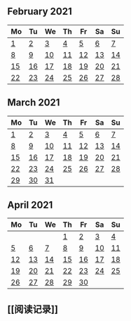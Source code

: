 ##
<!--LupinCalendarBegins--><div class="logseq-tools-calendar"><h2>February 2021</h2><table><thead><tr><th>Mo</th><th>Tu</th><th>We</th><th>Th</th><th>Fr</th><th>Sa</th><th>Su</th></tr></thead><tbody><tr><td><a data-ref="2021-02-01" href="#/page/2021-02-01" class="page-ref page-exists outofmonth">1</a></td><td><a data-ref="2021-02-02" href="#/page/2021-02-02" class="page-ref page-exists outofmonthpage-ref page-exists outofmonth">2</a></td><td><a data-ref="2021-02-03" href="#/page/2021-02-03" class="page-ref page-exists outofmonthpage-ref page-exists outofmonthpage-ref page-exists outofmonth">3</a></td><td><a data-ref="2021-02-04" href="#/page/2021-02-04" class="page-ref outofmonth">4</a></td><td><a data-ref="2021-02-05" href="#/page/2021-02-05" class="page-ref outofmonth">5</a></td><td><a data-ref="2021-02-06" href="#/page/2021-02-06" class="page-ref outofmonth">6</a></td><td><a data-ref="2021-02-07" href="#/page/2021-02-07" class="page-ref outofmonth">7</a></td></tr><tr><td><a data-ref="2021-02-08" href="#/page/2021-02-08" class="page-ref outofmonthpage-ref page-exists outofmonth">8</a></td><td><a data-ref="2021-02-09" href="#/page/2021-02-09" class="page-ref outofmonth">9</a></td><td><a data-ref="2021-02-10" href="#/page/2021-02-10" class="page-ref outofmonth">10</a></td><td><a data-ref="2021-02-11" href="#/page/2021-02-11" class="page-ref outofmonth">11</a></td><td><a data-ref="2021-02-12" href="#/page/2021-02-12" class="page-ref outofmonth">12</a></td><td><a data-ref="2021-02-13" href="#/page/2021-02-13" class="page-ref outofmonth">13</a></td><td><a data-ref="2021-02-14" href="#/page/2021-02-14" class="page-ref outofmonth">14</a></td></tr><tr><td><a data-ref="2021-02-15" href="#/page/2021-02-15" class="page-ref outofmonthpage-ref page-exists outofmonth">15</a></td><td><a data-ref="2021-02-16" href="#/page/2021-02-16" class="page-ref outofmonthpage-ref page-exists outofmonthpage-ref page-exists outofmonth">16</a></td><td><a data-ref="2021-02-17" href="#/page/2021-02-17" class="page-ref outofmonthpage-ref page-exists outofmonthpage-ref page-exists outofmonthpage-ref page-exists outofmonth">17</a></td><td><a data-ref="2021-02-18" href="#/page/2021-02-18" class="page-ref outofmonthpage-ref page-exists outofmonthpage-ref page-exists outofmonthpage-ref page-exists outofmonthpage-ref page-exists outofmonth">18</a></td><td><a data-ref="2021-02-19" href="#/page/2021-02-19" class="page-ref outofmonthpage-ref page-exists outofmonthpage-ref page-exists outofmonthpage-ref page-exists outofmonthpage-ref page-exists outofmonthpage-ref page-exists outofmonth">19</a></td><td><a data-ref="2021-02-20" href="#/page/2021-02-20" class="page-ref outofmonth">20</a></td><td><a data-ref="2021-02-21" href="#/page/2021-02-21" class="page-ref outofmonthpage-ref page-exists outofmonth">21</a></td></tr><tr><td><a data-ref="2021-02-22" href="#/page/2021-02-22" class="page-ref outofmonthpage-ref page-exists outofmonthpage-ref page-exists outofmonth">22</a></td><td><a data-ref="2021-02-23" href="#/page/2021-02-23" class="page-ref outofmonthpage-ref page-exists outofmonthpage-ref page-exists outofmonthpage-ref page-exists outofmonth">23</a></td><td><a data-ref="2021-02-24" href="#/page/2021-02-24" class="page-ref outofmonthpage-ref page-exists outofmonthpage-ref page-exists outofmonthpage-ref page-exists outofmonthpage-ref page-exists outofmonth">24</a></td><td><a data-ref="2021-02-25" href="#/page/2021-02-25" class="page-ref outofmonthpage-ref page-exists outofmonthpage-ref page-exists outofmonthpage-ref page-exists outofmonthpage-ref page-exists outofmonthpage-ref page-exists outofmonth">25</a></td><td><a data-ref="2021-02-26" href="#/page/2021-02-26" class="page-ref outofmonth">26</a></td><td><a data-ref="2021-02-27" href="#/page/2021-02-27" class="page-ref outofmonth">27</a></td><td><a data-ref="2021-02-28" href="#/page/2021-02-28" class="page-ref outofmonth">28</a></td></tr></tbody></table></div><!--LupinCalendarEnds-->
##
<!--LupinCalendarBegins--><div class="logseq-tools-calendar"><h2>March 2021</h2><table><thead><tr><th>Mo</th><th>Tu</th><th>We</th><th>Th</th><th>Fr</th><th>Sa</th><th>Su</th></tr></thead><tbody><tr><td><a data-ref="2021-03-01" href="#/page/2021-03-01" class="page-ref page-exists">1</a></td><td><a data-ref="2021-03-02" href="#/page/2021-03-02" class="page-ref today">2</a></td><td><a data-ref="2021-03-03" href="#/page/2021-03-03" class="page-ref">3</a></td><td><a data-ref="2021-03-04" href="#/page/2021-03-04" class="page-ref">4</a></td><td><a data-ref="2021-03-05" href="#/page/2021-03-05" class="page-ref">5</a></td><td><a data-ref="2021-03-06" href="#/page/2021-03-06" class="page-ref">6</a></td><td><a data-ref="2021-03-07" href="#/page/2021-03-07" class="page-ref">7</a></td></tr><tr><td><a data-ref="2021-03-08" href="#/page/2021-03-08" class="page-ref">8</a></td><td><a data-ref="2021-03-09" href="#/page/2021-03-09" class="page-ref">9</a></td><td><a data-ref="2021-03-10" href="#/page/2021-03-10" class="page-ref">10</a></td><td><a data-ref="2021-03-11" href="#/page/2021-03-11" class="page-ref">11</a></td><td><a data-ref="2021-03-12" href="#/page/2021-03-12" class="page-ref">12</a></td><td><a data-ref="2021-03-13" href="#/page/2021-03-13" class="page-ref">13</a></td><td><a data-ref="2021-03-14" href="#/page/2021-03-14" class="page-ref">14</a></td></tr><tr><td><a data-ref="2021-03-15" href="#/page/2021-03-15" class="page-ref">15</a></td><td><a data-ref="2021-03-16" href="#/page/2021-03-16" class="page-ref">16</a></td><td><a data-ref="2021-03-17" href="#/page/2021-03-17" class="page-ref">17</a></td><td><a data-ref="2021-03-18" href="#/page/2021-03-18" class="page-ref">18</a></td><td><a data-ref="2021-03-19" href="#/page/2021-03-19" class="page-ref">19</a></td><td><a data-ref="2021-03-20" href="#/page/2021-03-20" class="page-ref">20</a></td><td><a data-ref="2021-03-21" href="#/page/2021-03-21" class="page-ref">21</a></td></tr><tr><td><a data-ref="2021-03-22" href="#/page/2021-03-22" class="page-ref">22</a></td><td><a data-ref="2021-03-23" href="#/page/2021-03-23" class="page-ref">23</a></td><td><a data-ref="2021-03-24" href="#/page/2021-03-24" class="page-ref">24</a></td><td><a data-ref="2021-03-25" href="#/page/2021-03-25" class="page-ref">25</a></td><td><a data-ref="2021-03-26" href="#/page/2021-03-26" class="page-ref">26</a></td><td><a data-ref="2021-03-27" href="#/page/2021-03-27" class="page-ref">27</a></td><td><a data-ref="2021-03-28" href="#/page/2021-03-28" class="page-ref">28</a></td></tr><tr><td><a data-ref="2021-03-29" href="#/page/2021-03-29" class="page-ref">29</a></td><td><a data-ref="2021-03-30" href="#/page/2021-03-30" class="page-ref">30</a></td><td><a data-ref="2021-03-31" href="#/page/2021-03-31" class="page-ref">31</a></td><td></td><td></td><td></td><td></td></tr></tbody></table></div><!--LupinCalendarEnds-->
##
<!--LupinCalendarBegins--><div class="logseq-tools-calendar"><h2>April 2021</h2><table><thead><tr><th>Mo</th><th>Tu</th><th>We</th><th>Th</th><th>Fr</th><th>Sa</th><th>Su</th></tr></thead><tbody><tr><td></td><td></td><td></td><td><a data-ref="2021-04-01" href="#/page/2021-04-01" class="page-ref outofmonth">1</a></td><td><a data-ref="2021-04-02" href="#/page/2021-04-02" class="page-ref outofmonth">2</a></td><td><a data-ref="2021-04-03" href="#/page/2021-04-03" class="page-ref outofmonth">3</a></td><td><a data-ref="2021-04-04" href="#/page/2021-04-04" class="page-ref outofmonth">4</a></td></tr><tr><td><a data-ref="2021-04-05" href="#/page/2021-04-05" class="page-ref outofmonth">5</a></td><td><a data-ref="2021-04-06" href="#/page/2021-04-06" class="page-ref outofmonth">6</a></td><td><a data-ref="2021-04-07" href="#/page/2021-04-07" class="page-ref outofmonth">7</a></td><td><a data-ref="2021-04-08" href="#/page/2021-04-08" class="page-ref outofmonth">8</a></td><td><a data-ref="2021-04-09" href="#/page/2021-04-09" class="page-ref outofmonth">9</a></td><td><a data-ref="2021-04-10" href="#/page/2021-04-10" class="page-ref outofmonth">10</a></td><td><a data-ref="2021-04-11" href="#/page/2021-04-11" class="page-ref outofmonth">11</a></td></tr><tr><td><a data-ref="2021-04-12" href="#/page/2021-04-12" class="page-ref outofmonth">12</a></td><td><a data-ref="2021-04-13" href="#/page/2021-04-13" class="page-ref outofmonth">13</a></td><td><a data-ref="2021-04-14" href="#/page/2021-04-14" class="page-ref outofmonth">14</a></td><td><a data-ref="2021-04-15" href="#/page/2021-04-15" class="page-ref outofmonth">15</a></td><td><a data-ref="2021-04-16" href="#/page/2021-04-16" class="page-ref outofmonth">16</a></td><td><a data-ref="2021-04-17" href="#/page/2021-04-17" class="page-ref outofmonth">17</a></td><td><a data-ref="2021-04-18" href="#/page/2021-04-18" class="page-ref outofmonth">18</a></td></tr><tr><td><a data-ref="2021-04-19" href="#/page/2021-04-19" class="page-ref outofmonth">19</a></td><td><a data-ref="2021-04-20" href="#/page/2021-04-20" class="page-ref outofmonth">20</a></td><td><a data-ref="2021-04-21" href="#/page/2021-04-21" class="page-ref outofmonth">21</a></td><td><a data-ref="2021-04-22" href="#/page/2021-04-22" class="page-ref outofmonth">22</a></td><td><a data-ref="2021-04-23" href="#/page/2021-04-23" class="page-ref outofmonth">23</a></td><td><a data-ref="2021-04-24" href="#/page/2021-04-24" class="page-ref outofmonth">24</a></td><td><a data-ref="2021-04-25" href="#/page/2021-04-25" class="page-ref outofmonth">25</a></td></tr><tr><td><a data-ref="2021-04-26" href="#/page/2021-04-26" class="page-ref outofmonth">26</a></td><td><a data-ref="2021-04-27" href="#/page/2021-04-27" class="page-ref outofmonth">27</a></td><td><a data-ref="2021-04-28" href="#/page/2021-04-28" class="page-ref outofmonth">28</a></td><td><a data-ref="2021-04-29" href="#/page/2021-04-29" class="page-ref outofmonth">29</a></td><td><a data-ref="2021-04-30" href="#/page/2021-04-30" class="page-ref outofmonth">30</a></td><td></td><td></td></tr></tbody></table></div><!--LupinCalendarEnds-->
## [[阅读记录]]
##